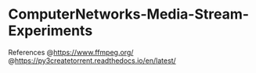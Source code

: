 # ComputerNetworks-Media-Stream-Experiments
References
@https://www.ffmpeg.org/
@https://py3createtorrent.readthedocs.io/en/latest/
